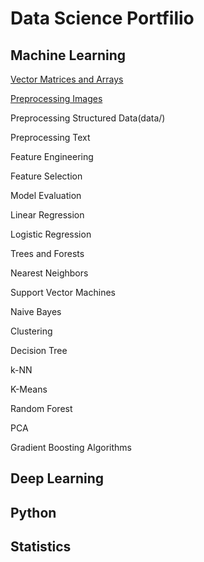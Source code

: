 Data Science Portfilio 
========

## Machine Learning

[Vector Matrices and Arrays](Vectors_Matrices_Arrays/)

[Preprocessing Images](image_preprocessing/)

Preprocessing Structured Data(data/)



Preprocessing Text


Feature Engineering 


Feature Selection


Model Evaluation

Linear Regression

Logistic Regression

Trees and Forests

Nearest Neighbors

Support Vector Machines

Naive Bayes

Clustering 

Decision Tree

k-NN

K-Means

Random Forest

PCA

Gradient Boosting Algorithms 



## Deep Learning




## Python





## Statistics
